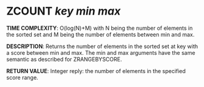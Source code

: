 # ZCOUNT *key min max*

**TIME COMPLEXITY**:
O(log(N)+M) with N being the number of elements in the sorted set and M being the number of elements between min and max.

**DESCRIPTION**:
Returns the number of elements in the sorted set at key with a score between min and max.
The min and max arguments have the same semantic as described for ZRANGEBYSCORE.

**RETURN VALUE**: Integer reply: the number of elements in the specified score range.
